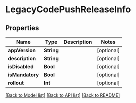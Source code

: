 # LegacyCodePushReleaseInfo

## Properties
Name | Type | Description | Notes
------------ | ------------- | ------------- | -------------
**appVersion** | **String** |  | [optional] 
**description** | **String** |  | [optional] 
**isDisabled** | **Bool** |  | [optional] 
**isMandatory** | **Bool** |  | [optional] 
**rollout** | **Int** |  | [optional] 

[[Back to Model list]](../README.md#documentation-for-models) [[Back to API list]](../README.md#documentation-for-api-endpoints) [[Back to README]](../README.md)


